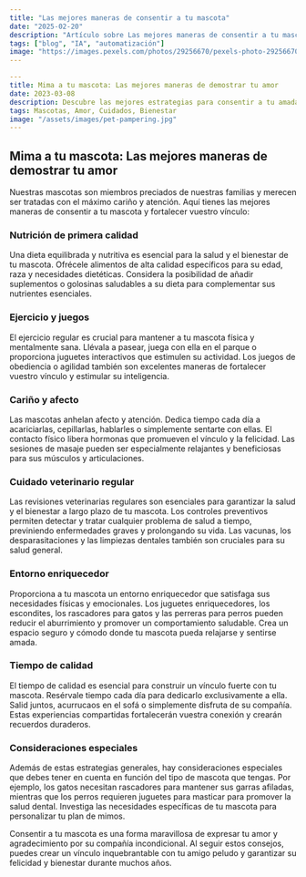 ```yaml
---
title: "Las mejores maneras de consentir a tu mascota"
date: "2025-02-20"
description: "Artículo sobre Las mejores maneras de consentir a tu mascota"
tags: ["blog", "IA", "automatización"]
image: "https://images.pexels.com/photos/29256670/pexels-photo-29256670.jpeg?auto=compress&cs=tinysrgb&h=350"
---
```


```yaml
---
title: Mima a tu mascota: Las mejores maneras de demostrar tu amor
date: 2023-03-08
description: Descubre las mejores estrategias para consentir a tu amada mascota y fortalecer vuestro vínculo.
tags: Mascotas, Amor, Cuidados, Bienestar
image: "/assets/images/pet-pampering.jpg"
---
```

## Mima a tu mascota: Las mejores maneras de demostrar tu amor

Nuestras mascotas son miembros preciados de nuestras familias y merecen ser tratadas con el máximo cariño y atención. Aquí tienes las mejores maneras de consentir a tu mascota y fortalecer vuestro vínculo:

### Nutrición de primera calidad

Una dieta equilibrada y nutritiva es esencial para la salud y el bienestar de tu mascota. Ofrécele alimentos de alta calidad específicos para su edad, raza y necesidades dietéticas. Considera la posibilidad de añadir suplementos o golosinas saludables a su dieta para complementar sus nutrientes esenciales.

### Ejercicio y juegos

El ejercicio regular es crucial para mantener a tu mascota física y mentalmente sana. Llévala a pasear, juega con ella en el parque o proporciona juguetes interactivos que estimulen su actividad. Los juegos de obediencia o agilidad también son excelentes maneras de fortalecer vuestro vínculo y estimular su inteligencia.

### Cariño y afecto

Las mascotas anhelan afecto y atención. Dedica tiempo cada día a acariciarlas, cepillarlas, hablarles o simplemente sentarte con ellas. El contacto físico libera hormonas que promueven el vínculo y la felicidad. Las sesiones de masaje pueden ser especialmente relajantes y beneficiosas para sus músculos y articulaciones.

### Cuidado veterinario regular

Las revisiones veterinarias regulares son esenciales para garantizar la salud y el bienestar a largo plazo de tu mascota. Los controles preventivos permiten detectar y tratar cualquier problema de salud a tiempo, previniendo enfermedades graves y prolongando su vida. Las vacunas, los desparasitaciones y las limpiezas dentales también son cruciales para su salud general.

### Entorno enriquecedor

Proporciona a tu mascota un entorno enriquecedor que satisfaga sus necesidades físicas y emocionales. Los juguetes enriquecedores, los escondites, los rascadores para gatos y las perreras para perros pueden reducir el aburrimiento y promover un comportamiento saludable. Crea un espacio seguro y cómodo donde tu mascota pueda relajarse y sentirse amada.

### Tiempo de calidad

El tiempo de calidad es esencial para construir un vínculo fuerte con tu mascota. Resérvale tiempo cada día para dedicarlo exclusivamente a ella. Salid juntos, acurrucaos en el sofá o simplemente disfruta de su compañía. Estas experiencias compartidas fortalecerán vuestra conexión y crearán recuerdos duraderos.

### Consideraciones especiales

Además de estas estrategias generales, hay consideraciones especiales que debes tener en cuenta en función del tipo de mascota que tengas. Por ejemplo, los gatos necesitan rascadores para mantener sus garras afiladas, mientras que los perros requieren juguetes para masticar para promover la salud dental. Investiga las necesidades específicas de tu mascota para personalizar tu plan de mimos.

Consentir a tu mascota es una forma maravillosa de expresar tu amor y agradecimiento por su compañía incondicional. Al seguir estos consejos, puedes crear un vínculo inquebrantable con tu amigo peludo y garantizar su felicidad y bienestar durante muchos años.